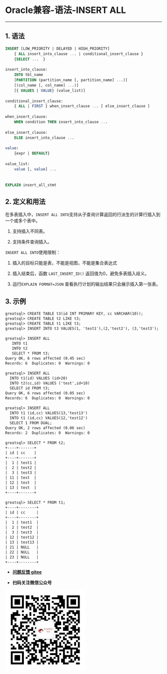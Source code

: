# Oracle兼容-语法-INSERT ALL
---


## 1. 语法

```sql
INSERT [LOW_PRIORITY | DELAYED | HIGH_PRIORITY]
    { ALL insert_into_clause ... | conditional_insert_clause }
    {SELECT ...  }

insert_into_clause:
    INTO tbl_name
    [PARTITION (partition_name [, partition_name] ...)]
    [(col_name [, col_name] ...)]
    [{ VALUES | VALUE} (value_list)]

conditional_insert_clause:
    { ALL | FIRST } when_insert_clause ... [ else_insert_clause ]

when_insert_clause:
    WHEN condition THEN insert_into_clause ...

else_insert_clause:
    ELSE insert_into_clause ...

value:
    {expr | DEFAULT}

value_list:
    value [, value] ...


EXPLAIN insert_all_stmt
```

## 2. 定义和用法

在多表插入中，`INSERT ALL INTO`支持从子查询计算返回的行派生的计算行插入到一个或多个表中。

1. 支持插入不同表。

2. 支持条件查询插入。

`INSERT ALL INTO`使用限制：

1. 插入的目标只能是表，不能是视图，不能是集合表达式  

2. 插入结束后，函数 `LAST_INSERT_ID()` 返回值为0，避免多表插入歧义。

3. 运行`EXPLAIN FORMAT=JSON` 查看执行计划的输出结果只会展示插入第一张表。

## 3. 示例

```
greatsql> CREATE TABLE t3(id INT PRIMARY KEY, cc VARCHAR(10));
greatsql> CREATE TABLE t2 LIKE t3;
greatsql> CREATE TABLE t1 LIKE t3;
greatsql> INSERT INTO t3 VALUES(1, 'test1'),(2,'test2'), (3,'test3');

greatsql> INSERT ALL 
   INTO t1 
   INTO t2 
   SELECT * FROM t3;
Query OK, 6 rows affected (0.45 sec)
Records: 6  Duplicates: 0  Warnings: 0

greatsql> INSERT ALL 
  INTO t1(id) VALUES (id+20)
  INTO t2(cc,id) VALUES ('test',id+10) 
  SELECT id FROM t3;
Query OK, 6 rows affected (0.05 sec)
Records: 6  Duplicates: 0  Warnings: 0

greatsql> INSERT ALL 
  INTO t1 (id,cc) VALUES(13,'test13')
  INTO t1 (id,cc) VALUES(12,'test12')
  SELECT 1 FROM DUAL;
Query OK, 2 rows affected (0.06 sec)
Records: 2  Duplicates: 0  Warnings: 0

greatsql> SELECT * FROM t2;
+----+-------+
| id | cc    |
+----+-------+
|  1 | test1 |
|  2 | test2 |
|  3 | test3 |
| 11 | test  |
| 12 | test  |
| 13 | test  |
+----+-------+

greatsql> SELECT * FROM t1;
+----+--------+
| id | cc     |
+----+--------+
|  1 | test1  |
|  2 | test2  |
|  3 | test3  |
| 12 | test12 |
| 13 | test13 |
| 21 | NULL   |
| 22 | NULL   |
| 23 | NULL   |
+----+--------+
```


- **[问题反馈 gitee](https://gitee.com/GreatSQL/GreatSQL-Manual/issues)**

- **扫码关注微信公众号**

![greatsql-wx](../../greatsql-wx.jpg)
